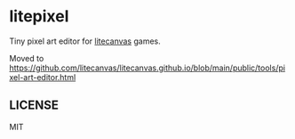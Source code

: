 # litepixel

Tiny pixel art editor for [litecanvas](https://litecanvas.js.org) games.

Moved to https://github.com/litecanvas/litecanvas.github.io/blob/main/public/tools/pixel-art-editor.html

## LICENSE

MIT
